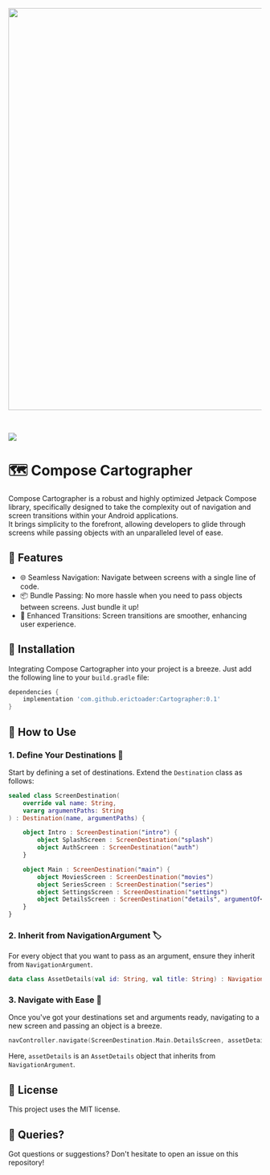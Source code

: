 <p align="center">
  <img src="https://github.com/erictoader/Cartographer/assets/99261319/e929edd0-d69b-434b-b434-79e26c2bab88" width="800">
</p><br>

[![](https://jitpack.io/v/erictoader/Cartographer.svg)](https://jitpack.io/#erictoader/Cartographer)

# 🗺️ Compose Cartographer

Compose Cartographer is a robust and highly optimized Jetpack Compose library, specifically designed to take the complexity out of navigation and screen transitions within your Android applications.<br> 
It brings simplicity to the forefront, allowing developers to glide through screens while passing objects with an unparalleled level of ease.

## 🌟 Features
- 🌐 Seamless Navigation: Navigate between screens with a single line of code.
- 📦 Bundle Passing: No more hassle when you need to pass objects between screens. Just bundle it up!
- 🎨 Enhanced Transitions: Screen transitions are smoother, enhancing user experience.

## 🔧 Installation
Integrating Compose Cartographer into your project is a breeze. Just add the following line to your `build.gradle` file:

```gradle
dependencies {
    implementation 'com.github.erictoader:Cartographer:0.1'
}
```

## 🚀 How to Use

### 1. Define Your Destinations 📍
Start by defining a set of destinations. Extend the `Destination` class as follows:

```kotlin
sealed class ScreenDestination(
    override val name: String,
    vararg argumentPaths: String
) : Destination(name, argumentPaths) {

    object Intro : ScreenDestination("intro") {
        object SplashScreen : ScreenDestination("splash")
        object AuthScreen : ScreenDestination("auth")
    }

    object Main : ScreenDestination("main") {
        object MoviesScreen : ScreenDestination("movies")
        object SeriesScreen : ScreenDestination("series")
        object SettingsScreen : ScreenDestination("settings")
        object DetailsScreen : ScreenDestination("details", argumentOf<AssetDetails>())
    }
}
```
### 2. Inherit from NavigationArgument 🏷️
For every object that you want to pass as an argument, ensure they inherit from `NavigationArgument`.

```kotlin
data class AssetDetails(val id: String, val title: String) : NavigationArgument
```
### 3. Navigate with Ease 🚀
Once you've got your destinations set and arguments ready, navigating to a new screen and passing an object is a breeze.

```kotlin
navController.navigate(ScreenDestination.Main.DetailsScreen, assetDetails)
```
Here, `assetDetails` is an `AssetDetails` object that inherits from `NavigationArgument`.

## 📝 License
This project uses the MIT license.

## 🤔 Queries?
Got questions or suggestions? Don't hesitate to open an issue on this repository!
